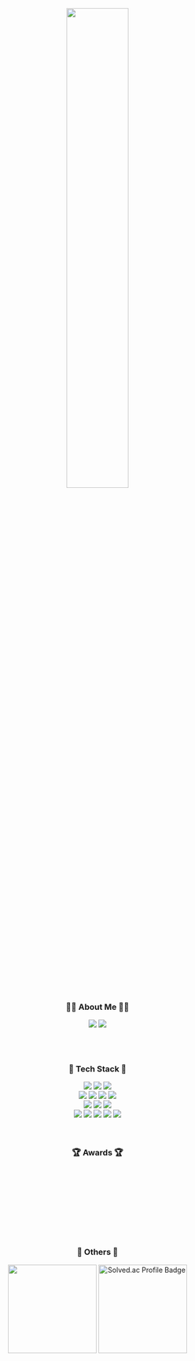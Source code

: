 <div align="center">
  <h2></h2>
  <img src="https://github.com/user-attachments/assets/fd25a447-c03e-471c-b727-e73a4ed7bb1e" width="50%" />
  <h2></h2>
  
  <br>
  <h3>🏃‍♂️ About Me 🏃‍♂️</h3>
  <a href="https://www.instagram.com/k_sunu_59"><img src="https://img.shields.io/badge/Instagram-%23E4405F.svg?style=for-the-badge&logo=Instagram&logoColor=white&link=https://www.instagram.com/k_sunu_59"/></a>
  <a href="https://velog.io/@sunny_kim"><img src="http://img.shields.io/badge/-Velog-20c997?style=for-the-badge&logo=Velog&logoColor=white&link=https://velog.io/@sunny_kim"/></a>
  
  <br><br>
  <div>
    <h3>💪 Tech Stack 💪</h3>
      <img src="https://img.shields.io/badge/Java-FF160B?style=for-the-badge&logo=Java&logoColor=white">
      <img src="https://img.shields.io/badge/javascript-F7DF1E?style=for-the-badge&logo=javascript&logoColor=black">
      <img src="https://img.shields.io/badge/python-3776AB?style=for-the-badge&logo=python&logoColor=white">
    <br>
          <img src="https://img.shields.io/badge/spring-6DB33F?style=for-the-badge&logo=spring&logoColor=white">
          <img src="https://img.shields.io/badge/Spring Boot-6DB33F?style=for-the-badge&logo=spring boot&logoColor=white">
          <img src="https://img.shields.io/badge/node.js-339933?style=for-the-badge&logo=Node.js&logoColor=white">
          <img src="https://img.shields.io/badge/express-000000?style=for-the-badge&logo=express&logoColor=white">
    <br>
          <img src="https://img.shields.io/badge/mysql-4479A1?style=for-the-badge&logo=mysql&logoColor=white"> 
          <img src="https://img.shields.io/badge/mariaDB-003545?style=for-the-badge&logo=mariaDB&logoColor=white">
          <img src="https://img.shields.io/badge/mongoDB-47A248?style=for-the-badge&logo=MongoDB&logoColor=white">
    <br>
          <img src="https://img.shields.io/badge/linux-FCC624?style=for-the-badge&logo=linux&logoColor=black">
          <img src="https://img.shields.io/badge/Amazon AWS-232F3E?style=for-the-badge&logo=amazonwebservices&logoColor=white">
          <img src="https://img.shields.io/badge/Dokcer-2496ED?style=for-the-badge&logo=docker&logoColor=white">
          <img src="https://img.shields.io/badge/Nginx-009639?style=for-the-badge&logo=nginx&logoColor=white">
          <img src="https://img.shields.io/badge/apache tomcat-F8DC75?style=for-the-badge&logo=apachetomcat&logoColor=black">
  </div>
  <br><br>

  <h3>🏆 Awards 🏆</h3>
        <br><br><br><br><br><br><br><br>  
    
  

  <h3>🗿 Others 🗿</h3>
<p>
  <img height="180em" src="https://github-readme-stats.vercel.app/api?username=Kimxxunu&show_icons=true&theme=radical">
  <img height="180em" src="http://mazassumnida.wtf/api/v2/generate_badge?boj=sam11222" alt="Solved.ac Profile Badge">
</p>




</div>
